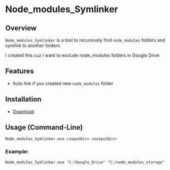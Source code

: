 # Node_modules_Symlinker

## Overview

`Node_modules_Symlinker` is a tool to recursively find `node_modules` folders and symlink to another folders.

I created this cuz I want to exclude node_modules folders in Google Drive

## Features

-    Auto link if you created new `node_modules` folder

## Installation

-    [Download](https://github.com/AzPepoze/Node_modules_Symlinker/releases)

## Usage (Command-Line)

```
Node_modules_Symlinker.exe <inputDir> <outputDir>
```

### Example:

```
Node_modules_Symlinker.exe "C:/Google_Drive" "C:/node_modules_storage"
```

